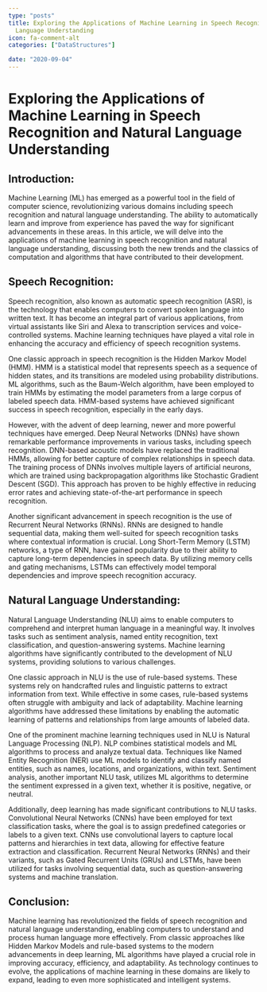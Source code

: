 ```yaml
---
type: "posts"
title: Exploring the Applications of Machine Learning in Speech Recognition and Natural
  Language Understanding
icon: fa-comment-alt
categories: ["DataStructures"]

date: "2020-09-04"
---
```




# Exploring the Applications of Machine Learning in Speech Recognition and Natural Language Understanding

## Introduction:
Machine Learning (ML) has emerged as a powerful tool in the field of computer science, revolutionizing various domains including speech recognition and natural language understanding. The ability to automatically learn and improve from experience has paved the way for significant advancements in these areas. In this article, we will delve into the applications of machine learning in speech recognition and natural language understanding, discussing both the new trends and the classics of computation and algorithms that have contributed to their development.

## Speech Recognition:
Speech recognition, also known as automatic speech recognition (ASR), is the technology that enables computers to convert spoken language into written text. It has become an integral part of various applications, from virtual assistants like Siri and Alexa to transcription services and voice-controlled systems. Machine learning techniques have played a vital role in enhancing the accuracy and efficiency of speech recognition systems.

One classic approach in speech recognition is the Hidden Markov Model (HMM). HMM is a statistical model that represents speech as a sequence of hidden states, and its transitions are modeled using probability distributions. ML algorithms, such as the Baum-Welch algorithm, have been employed to train HMMs by estimating the model parameters from a large corpus of labeled speech data. HMM-based systems have achieved significant success in speech recognition, especially in the early days.

However, with the advent of deep learning, newer and more powerful techniques have emerged. Deep Neural Networks (DNNs) have shown remarkable performance improvements in various tasks, including speech recognition. DNN-based acoustic models have replaced the traditional HMMs, allowing for better capture of complex relationships in speech data. The training process of DNNs involves multiple layers of artificial neurons, which are trained using backpropagation algorithms like Stochastic Gradient Descent (SGD). This approach has proven to be highly effective in reducing error rates and achieving state-of-the-art performance in speech recognition.

Another significant advancement in speech recognition is the use of Recurrent Neural Networks (RNNs). RNNs are designed to handle sequential data, making them well-suited for speech recognition tasks where contextual information is crucial. Long Short-Term Memory (LSTM) networks, a type of RNN, have gained popularity due to their ability to capture long-term dependencies in speech data. By utilizing memory cells and gating mechanisms, LSTMs can effectively model temporal dependencies and improve speech recognition accuracy.

## Natural Language Understanding:
Natural Language Understanding (NLU) aims to enable computers to comprehend and interpret human language in a meaningful way. It involves tasks such as sentiment analysis, named entity recognition, text classification, and question-answering systems. Machine learning algorithms have significantly contributed to the development of NLU systems, providing solutions to various challenges.

One classic approach in NLU is the use of rule-based systems. These systems rely on handcrafted rules and linguistic patterns to extract information from text. While effective in some cases, rule-based systems often struggle with ambiguity and lack of adaptability. Machine learning algorithms have addressed these limitations by enabling the automatic learning of patterns and relationships from large amounts of labeled data.

One of the prominent machine learning techniques used in NLU is Natural Language Processing (NLP). NLP combines statistical models and ML algorithms to process and analyze textual data. Techniques like Named Entity Recognition (NER) use ML models to identify and classify named entities, such as names, locations, and organizations, within text. Sentiment analysis, another important NLU task, utilizes ML algorithms to determine the sentiment expressed in a given text, whether it is positive, negative, or neutral.

Additionally, deep learning has made significant contributions to NLU tasks. Convolutional Neural Networks (CNNs) have been employed for text classification tasks, where the goal is to assign predefined categories or labels to a given text. CNNs use convolutional layers to capture local patterns and hierarchies in text data, allowing for effective feature extraction and classification. Recurrent Neural Networks (RNNs) and their variants, such as Gated Recurrent Units (GRUs) and LSTMs, have been utilized for tasks involving sequential data, such as question-answering systems and machine translation.

## Conclusion:
Machine learning has revolutionized the fields of speech recognition and natural language understanding, enabling computers to understand and process human language more effectively. From classic approaches like Hidden Markov Models and rule-based systems to the modern advancements in deep learning, ML algorithms have played a crucial role in improving accuracy, efficiency, and adaptability. As technology continues to evolve, the applications of machine learning in these domains are likely to expand, leading to even more sophisticated and intelligent systems.